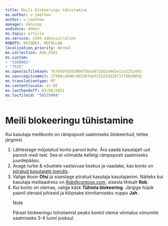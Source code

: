 ```yaml
---
title: Meili blokeeringu tühistamine
ms.author: v-jmathew
author: v-jmathew
manager: dansimp
audience: Admin
ms.topic: article
ms.service: o365-administration
ROBOTS: NOINDEX, NOFOLLOW
localization_priority: Normal
ms.collection: Adm_O365
ms.custom:
- "3100002"
- "7525"
ms.openlocfilehash: 7b765dfd503906f5bba0f2b824442e13a3252493
ms.sourcegitcommit: 1f998ca586c90330fde515525432072f766d485b
ms.translationtype: MT
ms.contentlocale: et-EE
ms.lasthandoff: 03/08/2021
ms.locfileid: "50525004"
---
```

# <a name="unblock-email"></a>Meili blokeeringu tühistamine

Kui kasutaja meilikonto on rämpsposti saatmiseks blokeeritud, tehke järgmist.

1. Lähtestage mõjutatud konto parool *kohe*. Ära saada kasutajalt uut parooli meili teel. See ei võimalda kellelgi rämpsposti saatmiseks juurdepääsu.
2. Avage turbe & nõuetele vastavuse keskus ja vaadake, kas konto on [piiratud kasutajate loendis](https://protection.office.com/#/restrictedusers).
3. Valige ikoon **Otsi** ja sisestage piiratud kasutaja kasutajanimi. Näiteks kui kasutaja meiliaadress on *Rob@contoso.com*, sisesta lihtsalt **Rob**.
4. Kui konto on olemas, valige käsk **Tühista blokeering**. Järgige hüpik paanil olevaid juhiseid ja klõpsake kinnitamiseks nuppu **Jah** .  
    > [!NOTE]
    > Pärast blokeeringu tühistamist peaks kontol olema võimalus sõnumite saatmiseks 3-4 tunni jooksul.
